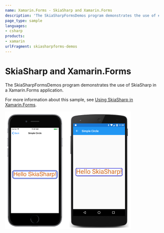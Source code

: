 ```yaml
---
name: Xamarin.Forms - SkiaSharp and Xamarin.Forms
description: 'The SkiaSharpFormsDemos program demonstrates the use of #skiasharp in a Xamarin.Forms application.'
page_type: sample
languages:
- csharp
products:
- xamarin
urlFragment: skiasharpforms-demos
---
```

# SkiaSharp and Xamarin.Forms

The SkiaSharpFormsDemos program demonstrates the use of SkiaSharp in a Xamarin.Forms application.

For more information about this sample, see [Using SkiaSharp in Xamarin.Forms](https://docs.microsoft.com/en-us/xamarin/xamarin-forms/user-interface/graphics/skiasharp/).

![SkiaSharp and Xamarin.Forms application screenshot](Screenshots/Image0.png "SkiaSharp and Xamarin.Forms application screenshot")
